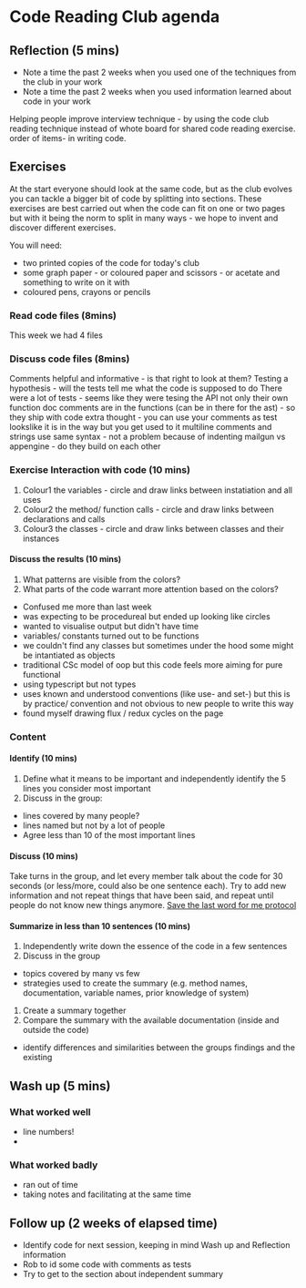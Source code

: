 # Code Reading Club agenda

## Reflection (5 mins)
- Note a time the past 2 weeks when you used one of the techniques from the club in your work
- Note a time the past 2 weeks when you used information learned about code in your work

Helping people improve interview technique - by using the code club reading technique instead of whote board for shared code reading exercise.
 order of items- in writing code.

## Exercises
At the start everyone should look at the same code, but as the club evolves you can tackle a bigger bit of code by splitting into sections. These exercises are best carried out when the code can fit on one or two pages but with it being the norm to split in many ways - we hope to invent and discover different exercises.

You will need:
- two printed copies of the code for today's club
- some graph paper - or coloured paper and scissors - or acetate and something to write on it with
- coloured pens, crayons or pencils

### Read  code files (8mins) 
This week we had 4 files

### Discuss code files (8mins)
Comments helpful and informative - is that right to look at them?
Testing a hypothesis - will the tests tell me what the code is supposed to do
There were a lot of tests - seems like they were tesing the API not only their own
function doc comments are in the functions (can be in there for the ast) - so they ship with code
extra thought - you can use your comments as test
lookslike it is in the way but you get used to it
multiline comments and strings use same syntax - not a problem because of indenting
mailgun vs appengine - do they build on each other

### Exercise Interaction with code (10 mins)
1. Colour1 the variables - circle and draw links between instatiation and all uses
1. Colour2 the method/ function calls - circle and draw links between declarations and calls
1. Colour3 the classes - circle and draw links between classes and their instances

#### Discuss the results (10 mins)
1. What patterns are visible from the colors?
1. What parts of the code warrant more attention based on the colors?
- Confused me more than last week
- was expecting to be procedureal but ended up looking like circles
- wanted to visualise output but didn't have time
- variables/ constants turned out to be functions
- we couldn't find any classes but sometimes under the hood some might be intantiated as objects
- traditional CSc model of oop but this code feels more aiming for pure functional
- using typescript but not types
- uses known and understood conventions (like use- and set-) but this is by practice/ convention and not obvious to new people to write this way
- found myself drawing flux / redux cycles on the page

### Content

#### Identify (10 mins)
1. Define what it means to be important and independently identify the 5 lines you consider most important
1. Discuss in the group:
- lines covered by many people?
- lines named but not by a lot of people
- Agree less than 10 of the most important lines

#### Discuss (10 mins)
Take turns in the group, and let every member talk about the code for 30 seconds (or less/more, could also be one sentence each). Try to add new information and not repeat things that have been said, and repeat until people do not know new things anymore.
[Save the last word for me protocol](https://lead.nwp.org/knowledgebase/save-the-last-word-for-me-protocol/)

#### Summarize in less than 10 sentences (10 mins)
1. Independently write down the essence of the code in a few sentences
1. Discuss in the group
- topics covered by many vs few
- strategies used to create the summary (e.g. method names, documentation, variable names, prior knowledge of system)
1. Create a summary together
1. Compare the summary with the available documentation (inside and outside the code)
- identify differences and similarities between the groups findings and the existing


## Wash up (5 mins)
### What worked well
- line numbers!
-

### What worked badly
- ran out of time
- taking notes and facilitating at the same time

## Follow up (2 weeks of elapsed time)
- Identify code for next session, keeping in mind Wash up and Reflection information
- Rob to id some code with comments as tests
- Try to get to the section about independent summary
